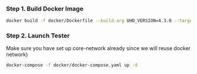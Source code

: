 ### Step 1. Build Docker Image ###

```bash
docker build -f docker/Dockerfile --build-arg UHD_VERSION=4.3.0 --target srsran --tag srsran:latest .
```

### Step 2. Launch Tester ###
Make sure you have set up core-network already since we will reuse docker network)

```bash
docker-compose -f docker/docker-compose.yaml up -d
```

